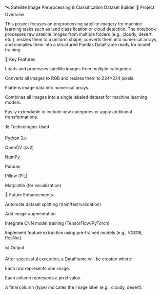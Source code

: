 🛰️ Satellite Image Preprocessing & Classification Dataset Builder
📘 Project Overview

This project focuses on preprocessing satellite imagery for machine learning tasks such as land classification or cloud detection.
The notebook processes raw satellite images from multiple folders (e.g., cloudy, desert, etc.), resizes them to a uniform shape, converts them into numerical arrays, and compiles them into a structured Pandas DataFrame ready for model training.

🧩 Key Features

Loads and processes satellite images from multiple categories.

Converts all images to RGB and resizes them to 224×224 pixels.

Flattens image data into numerical arrays.

Combines all images into a single labeled dataset for machine learning models.

Easily extendable to include new categories or apply additional transformations.

🛠️ Technologies Used

Python 3.x

OpenCV (cv2)

NumPy

Pandas

Pillow (PIL)

Matplotlib (for visualization)

🔮 Future Enhancements

Automate dataset splitting (train/test/validation)

Add image augmentation

Integrate CNN model training (TensorFlow/PyTorch)

Implement feature extraction using pre-trained models (e.g., VGG16, ResNet)

📊 Output

After successful execution, a DataFrame will be created where:

Each row represents one image.

Each column represents a pixel value.

A final column (type) indicates the image label (e.g., cloudy, desert).
